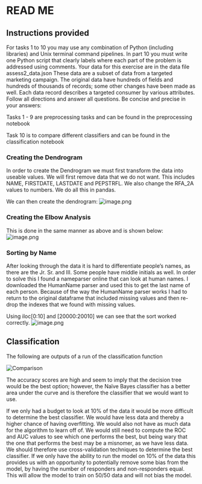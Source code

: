 
# READ ME

## Instructions provided
For tasks 1 to 10 you may use any combination of Python (including libraries) and Unix terminal
command pipelines.
In part 10 you must write one Python script that clearly labels where each part of the problem is
addressed using comments. 
Your data for this exercise are in the data file assess2_data.json
These data are a subset of data from a targeted marketing campaign. The original data have hundreds
of fields and hundreds of thousands of records; some other changes have been made as well. Each
data record describes a targeted consumer by various attributes.
Follow all directions and answer all questions. Be concise and precise in your answers:

Tasks 1 - 9 are preprocessing tasks and can be found in the preprocessing notebook

Task 10 is to compare different classifiers and can be found in the classification notebook

### Creating the Dendrogram
In order to create the Dendrogram we must first transform the data into useable values. We will first remove data that we do not want. This includes NAME, FIRSTDATE, LASTDATE and PEPSTRFL. We also change the RFA_2A values to numbers. We do all this in pandas. 
 
We can then create the dendrogram:
![image.png](attachment:image.png)

### Creating the Elbow Analysis
This is done in the same manner as above and is shown below:
![image.png](attachment:image.png)

### Sorting by Name
After looking through the data it is hard to differentiate people’s names, as there are the Jr. Sr. and III. Some people have middle initials as well. In order to solve this I found a nameparser online that can look at human names. I downloaded the HumanName parser and used this to get the last name of each person. Because of the way the HumanName parser works I had to return to the original dataframe that included missing values and then re-drop the indexes that we found with missing values.

Using iloc[0:10] and [20000:20010] we can see that the sort worked correctly. 
![image.png](attachment:image.png)


## Classification
The following are outputs of a run of the classification function

![Comparison](/viz/comparison_graphs.PNG)

The accuracy scores are high and seem to imply that the decision tree would be the best option; however, the Naïve Bayes classifier has a better area under the curve and is therefore the classifier that we would want to use. 

If we only had a budget to look at 10% of the data it would be more difficult to determine the best classifier. We would have less data and thereby a higher chance of having overfitting. We would also not have as much data for the algorithm to learn off of. We would still need to compute the ROC and AUC values to see which one performs the best, but being wary that the one that performs the best may be a misnomer, as we have less data. We should therefore use cross-validation techniques to determine the best classifier. If we only have the ability to run the model on 10% of the data this provides us with an opportunity to potentially remove some bias from the model, by having the number of responders and non-responders equal. This will allow the model to train on 50/50 data and will not bias the model. 
